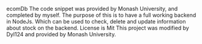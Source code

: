 ecomDb
The code snippet was provided by Monash University, and completed by myself.
The purpose of this is to have a full working backend in NodeJs. Which can be used to check, delete and update information about stock on the backend.
License is Mit 
This project was modified by Dyl124 and provided by Monash University.
